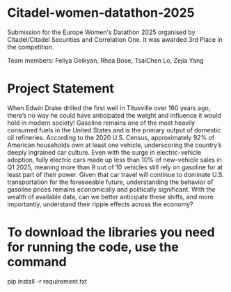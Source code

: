 # Citadel-women-datathon-2025
Submission for the  Europe Women's Datathon 2025 organised by Citadel/Citadel Securities and Correlation One. It was awarded 3rd Place in the competition.

Team members: Feliya Geikyan, Rhea Bose, TsaiChen Lo, Zejia Yang

 
# Project Statement
When Edwin Drake drilled the first well in Titusville over 160 years ago, there’s no way he could
have anticipated the weight and influence it would hold in modern society!
Gasoline remains one of the most heavily consumed fuels in the United States and is the primary
output of domestic oil refineries. According to the 2020 U.S. Census, approximately 92% of
American households own at least one vehicle, underscoring the country’s deeply ingrained car
culture. Even with the surge in electric-vehicle adoption, fully electric cars made up less than 10%
of new-vehicle sales in Q1 2025, meaning more than 9 out of 10 vehicles still rely on gasoline for at
least part of their power.
Given that car travel will continue to dominate U.S. transportation for the foreseeable future,
understanding the behavior of gasoline prices remains economically and politically significant. With
the wealth of available data, can we better anticipate these shifts, and more importantly,
understand their ripple effects across the economy?

# To download the libraries you need for running the code, use the command
pip install -r requirement.txt
